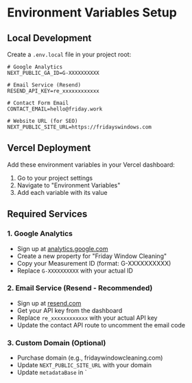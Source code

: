 # Environment Variables Setup

## Local Development

Create a `.env.local` file in your project root:

```env
# Google Analytics
NEXT_PUBLIC_GA_ID=G-XXXXXXXXXX

# Email Service (Resend)
RESEND_API_KEY=re_xxxxxxxxxxxx

# Contact Form Email
CONTACT_EMAIL=hello@friday.work

# Website URL (for SEO)
NEXT_PUBLIC_SITE_URL=https://fridayswindows.com
```

## Vercel Deployment

Add these environment variables in your Vercel dashboard:

1. Go to your project settings
2. Navigate to "Environment Variables"
3. Add each variable with its value

## Required Services

### 1. Google Analytics
- Sign up at [analytics.google.com](https://analytics.google.com)
- Create a new property for "Friday Window Cleaning"
- Copy your Measurement ID (format: G-XXXXXXXXXX)
- Replace `G-XXXXXXXXXX` with your actual ID

### 2. Email Service (Resend - Recommended)
- Sign up at [resend.com](https://resend.com)
- Get your API key from the dashboard
- Replace `re_xxxxxxxxxxxx` with your actual API key
- Update the contact API route to uncomment the email code

### 3. Custom Domain (Optional)
- Purchase domain (e.g., fridaywindowcleaning.com)
- Update `NEXT_PUBLIC_SITE_URL` with your domain
- Update `metadataBase` in `